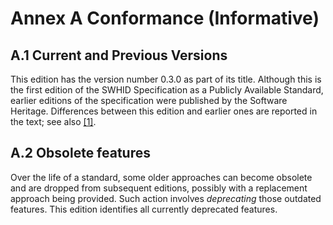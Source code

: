 # Annex A Conformance (Informative)

## A.1 Current and Previous Versions

This edition has the version number 0.3.0 as part of its title.
Although this is the first edition of the SWHID Specification as a Publicly Available Standard,
earlier editions of the specification were published
by the Software Heritage.
Differences between this edition and earlier ones
are reported in the text; see also [[1]](B.Bibliography.md).

## A.2 Obsolete features

Over the life of a standard,
some older approaches can become obsolete
and are dropped from subsequent editions,
possibly with a replacement approach being provided.
Such action involves *deprecating* those outdated features.
This edition identifies all currently deprecated features.
